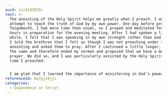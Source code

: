 ```yaml
---
uuid: isi9j83825i
text: >-
  The anointing of the Holy Spirit helps me greatly when I preach. I would never
  attempt to teach the truth of God by my own power. One day before preaching at
  Teignmouth, I had more time than usual, so I prayed and meditated for six
  hours in preparation for the evening meeting. After I had spoken a little
  while, I felt that I was speaking in my own strength rather than God's power.
  I told the brethren that I felt as though I was not preaching under the
  anointing and asked them to pray. After I continued a little longer, I felt
  the same and therefore ended my sermon and proposed that we have a meeting for
  prayer. We did so, and I was particularly assisted by the Holy Spirit the next
  time I preached.


  I am glad that I learned the importance of ministering in God's power alone. I can do all things through Christ, but without Him, I can accomplish nothing.
referenceId: 6q7gj29jyi
categories:
  - Dependence on Christ
---
```

